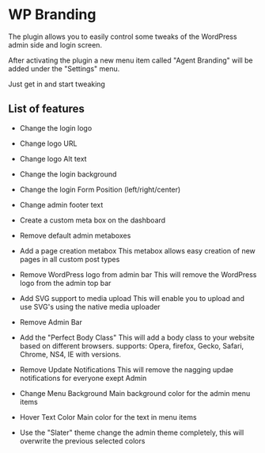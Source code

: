 WP Branding
============

The plugin allows you to easily control some tweaks of the WordPress admin side and login screen.

After activating the plugin a new menu item called "Agent Branding" will be added under the "Settings" menu.

Just get in and start tweaking

List of features
---------------

* Change the login logo  
* Change logo URL
* Change logo Alt text
* Change the login background   
* Change the login Form Position (left/right/center) 

* Change admin footer text
* Create a custom meta box on the dashboard
* Remove default admin metaboxes

* Add a page creation metabox
This metabox allows easy creation of new pages in all custom post types

* Remove WordPress logo from admin bar
This will remove the WordPress logo from the admin top bar

* Add SVG support to media upload
This will enable you to upload and use SVG's using the native media uploader

* Remove Admin Bar

* Add the "Perfect Body Class"
This will add a body class to your website based on different browsers. supports: Opera, firefox, Gecko, Safari, Chrome, NS4, IE with versions.

* Remove Update Notifications
This will remove the nagging updae notifications for everyone exept Admin

* Change Menu Background
Main background color for the admin menu items

* Hover Text Color
Main color for the text in menu items

* Use the "Slater" theme
change the admin theme completely, this will overwrite the previous selected colors



